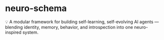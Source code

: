 # neuro-schema
💡 A modular framework for building self-learning, self-evolving AI agents — blending identity, memory, behavior, and introspection into one neuro-inspired system.
